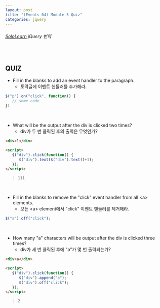 ```yaml
---
layout: post
title: "(Events 04) Module 5 Quiz"
categories: jquery
---
```


###### [SoloLearn](https://www.sololearn.com/) jQuery 번역

<br>

## QUIZ

- Fill in the blanks to add an event handler to the paragraph.
  - 토막글에 이벤트 핸들러를 추가해라.

```js
$("p").on("click", function() {
   // some code
})
```

<br>

- What will be the output after the div is clicked two times?
  - div가 두 번 클릭된 후의 출력은 무엇인가?

```html
<div>1</div>

<script>
   $("div").click(function() {
      $("div").text($("div").text()+1);
   });
</script>
```

> `111`

<br>

- Fill in the blanks to remove the "click" event handler from all \<a> elements.
  - 모든 \<a> element에서 "click" 이벤트 핸들러를 제거해라.

```js
$("a").off("click");
```



<br>

- How many "a" characters will be output after the div is clicked three times?
  - div가 세 번 클릭된 후에 "a"가 몇 번 출력되는가?

```html
<div>a</div>

<script>
   $("div").click(function() {
      $("div").append("a");
      $("div").off("click");
   });
</script>
```

> `2`

<br>